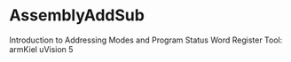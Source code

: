 # AssemblyAddSub
Introduction to Addressing Modes and Program Status Word Register
Tool: armKiel uVision 5
